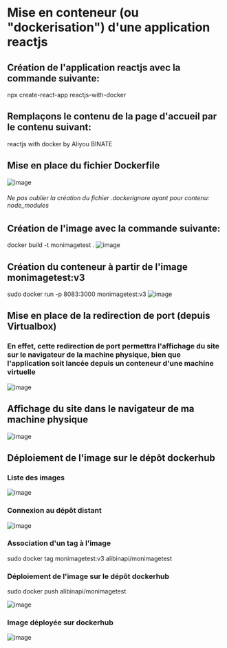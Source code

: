 # Mise en conteneur (ou "dockerisation") d'une application reactjs

## Création de l'application reactjs avec la commande suivante:
npx create-react-app reactjs-with-docker
<!-- ## Accès au repertoire reactjs-with-docker par la commande suivante: cd reactjs-with-docker
## Affichage du contenu du repertoire reactjs-with-docker
ls -->

## Remplaçons le contenu de la page d'accueil par le contenu suivant:
reactjs with docker by Aliyou BINATE

## Mise en place du fichier Dockerfile
![image](https://github.com/Aliyoub/reactjs-with-docker/assets/25158336/a1ce4b1d-7027-4a50-befc-cf4ad1978bd9)

###### Ne pas oublier la création du fichier .dockerignore ayant pour contenu: node_modules

## Création de l'image avec la commande suivante: 
docker build -t monimagetest .
![image](https://github.com/Aliyoub/reactjs-with-docker/assets/25158336/1961f6e6-e75c-4d79-b326-5e9aa1bab862)

## Création du conteneur à partir de l'image monimagetest:v3
sudo docker run -p 8083:3000 monimagetest:v3
![image](https://github.com/Aliyoub/reactjs-with-docker/assets/25158336/5e18d23b-d34b-4be1-bb3f-12d795589072)



## Mise en place de la redirection de port (depuis Virtualbox)
### En effet, cette redirection de port permettra l'affichage du site sur le navigateur de la machine physique, bien que l'application soit lancée depuis un conteneur d'une machine virtuelle
![image](https://github.com/Aliyoub/reactjs-with-docker/assets/25158336/a911877a-beaa-48c1-885c-1b940e2f4c99)

## Affichage du site dans le navigateur de ma machine physique
![image](https://github.com/Aliyoub/reactjs-with-docker/assets/25158336/b8ac441c-61a8-4e74-a394-63b23b456c88)

## Déploiement de l'image sur le dépôt dockerhub
### Liste des images
![image](https://github.com/Aliyoub/reactjs-with-docker/assets/25158336/9fd75dec-f0ba-439e-a511-cf3bb299bf86)

### Connexion au dépôt distant
![image](https://github.com/Aliyoub/reactjs-with-docker/assets/25158336/57c2deb2-d454-4b99-8a24-b9bc95a54ced)

### Association d'un tag à l'image
sudo docker tag monimagetest:v3 alibinapi/monimagetest
### Déploiement de l'image sur le dépôt dockerhub
sudo docker push alibinapi/monimagetest

![image](https://github.com/Aliyoub/reactjs-with-docker/assets/25158336/9eb14af0-a5da-4c2b-9b86-f245d311f042)

### Image déployée sur dockerhub
![image](https://github.com/Aliyoub/reactjs-with-docker/assets/25158336/1ab5b8f5-e46f-4124-95d8-4569d469485a)

